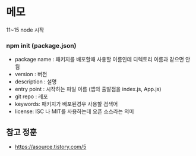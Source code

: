 # 메모 

11~15 node 시작 

### npm init (package.json)
- package name : 패키지를 배포할때 사용할 이름인데 디렉토리 이름과 같으면 안됨
- version : 버전 
- description : 설명 
- entry point : 시작하는 파일 이름 (앱의 출발점을 index.js, App.js)
- git repo : 레포 
- keywords: 패키지가 배포된경우 사용할 검색어
- license: ISC 나 MIT를 사용하는데 오픈 소스라는 의미 

## 참고 정훈 


- https://asource.tistory.com/5